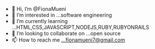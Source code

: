 - 👋 Hi, I’m @FionaMueni
- 👀 I’m interested in ...software engineering
- 🌱 I’m currently learning ...HTML,CSS,JAVASCRIPT,NODEJS,RUBY,RUBYONRAILS
- 💞️ I’m looking to collaborate on ...open source
- 📫 How to reach me ...fionamueni7@gmail.com

<!---
FionaMueni/FionaMueni is a ✨ special ✨ repository because its `README.md` (this file) appears on your GitHub profile.
You can click the Preview link to take a look at your changes.
--->
